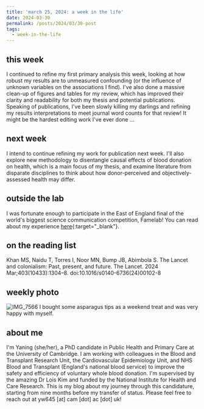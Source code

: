 ```yaml
---
title: 'march 25, 2024: a week in the life'
date: 2024-03-30
permalink: /posts/2024/03/30-post
tags:
  - week-in-the-life
---
```


this week
------
I continued to refine my first primary analysis this week, looking at how robust my results are to unmeasured confounding (or the influence of unknown variables on the associations I find). I've also done a massive clean-up of figures and tables for my review, which has improved their clarity and readability for both my thesis and potential publications. Speaking of publications, I've been slowly killing my darlings and refining my results interpretations to meet journal word counts for that review! It might be the hardest editing work I've ever done ...

next week
------
I intend to continue refining my work for publication next week. I'll also explore new methodology to disentangle causal effects of blood donation on health, which is a main focus of my thesis, and examine literature from disparate disciplines to think about how donor-perceived and objectively-assessed health may differ.

outside the lab
------
I was fortunate enough to participate in the East of England final of the world's biggest science communication competition, Famelab! You can read about my experience [here](https://yaning-wu.github.io/posts/2024/03/29-post){:target="_blank"}. 

on the reading list
------
Khan MS, Naidu T, Torres I, Noor MN, Bump JB, Abimbola S. The Lancet and colonialism: Past, present, and future. The Lancet. 2024 Mar;403(10433):1304–8. doi:10.1016/s0140-6736(24)00102-8 

weekly photo
------
![IMG_7566](https://github.com/yaning-wu/yaning-wu.github.io/assets/145920710/cf9e5d0b-4279-4197-a10a-101945dcece7)
I bought some asparagus tips as a weekend treat and was very happy with myself.

about me
------
I'm Yaning (she/her), a PhD candidate in Public Health and Primary Care at the University of Cambridge. I am working with colleagues in the Blood and Transplant Research Unit, the Cardiovascular Epidemiology Unit, and NHS Blood and Transplant (England's national blood service) to improve the safety and efficiency of voluntary whole blood donation. I'm supervised by the amazing Dr Lois Kim and funded by the National Institute for Health and Care Research. This is my blog about my journey through this candidature, starting from nine months before my transfer of status. Please feel free to reach out at yw645 [at] cam [dot] ac [dot] uk!
